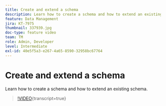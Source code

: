 ```yaml
---
title: Create and extend a schema
description: Learn how to create a schema and how to extend an existing schema.
feature: Data Management
jira: KT-7975
thumbnail: 337939.jpg
doc-type: feature video
team: TM
role: Admin, Developer
level: Intermediate
exl-id: 40e5f5a3-e267-4a65-8590-32958bc67764
---
```

# Create and extend a schema

Learn how to create a schema and how to extend an existing schema.

>[!VIDEO](https://video.tv.adobe.com/v/337939?quality=12&learn=on){transcript=true}
